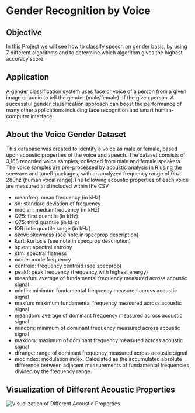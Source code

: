 # Gender Recognition by Voice
## Objective
In this Project we will see how to classify speech on gender basis, by using 7 different algorithms and to determine which algorithm gives the highest accuracy score.
## Application
A gender classification system uses face or voice of a person from a given image or audio to tell the gender (male/female) of the given person. A successful gender classification approach can boost the performance of many other applications including face recognition and smart human-computer interface. 
## About the Voice Gender Dataset
This database was created to identify a voice as male or female, based upon acoustic properties of the voice and speech. The dataset consists of 3,168 recorded voice samples, collected from male and female speakers. 
The voice samples are pre-processed by acoustic analysis in R using the seewave and tuneR packages, with an analyzed frequency range of 0hz-280hz (human vocal range).The following acoustic properties of each voice are measured and included within the CSV
- meanfreq: mean frequency (in kHz)
- sd: standard deviation of frequency
- median: median frequency (in kHz)
- Q25: first quantile (in kHz)
- Q75: third quantile (in kHz)
- IQR: interquartile range (in kHz)
- skew: skewness (see note in specprop description)
- kurt: kurtosis (see note in specprop description)
- sp.ent: spectral entropy
- sfm: spectral flatness
- mode: mode frequency
- centroid: frequency centroid (see specprop)
- peakf: peak frequency (frequency with highest energy)
- meanfun: average of fundamental frequency measured across acoustic signal
- minfin: minimum fundamental frequency measured across acoustic signal
- maxfun: maximum fundamental frequency measured across acoustic signal
- meandom: average of dominant frequency measured across acoustic signal
- mindom: minimum of dominant frequency measured across acoustic signal
- maxdom: maximum of dominant frequency measured across acoustic signal
- dfrange: range of dominant frequency measured across acoustic signal
- modindex: modulation index. Calculated as the accumulated absolute difference between adjacent measurements of fundamental frequencies divided by the frequency range
## Visualization of Different Acoustic Properties
![Visualization of Different Acoustic Properties](visual.jpg)
